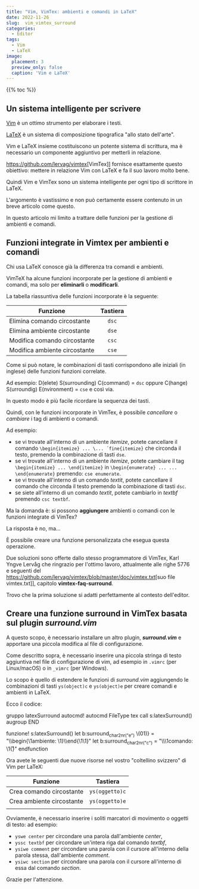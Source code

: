 ```yaml
---
title: "Vim, VimTex: ambienti e comandi in LaTeX"
date: 2022-11-26
slug:  vim_vimtex_surround
categories:
  - Editor
tags:
  - Vim
  - LaTeX
image:
  placement: 3
  preview_only: false 
  caption: 'Vim e LaTeX'
---
```


{{% toc %}}

## Un sistema intelligente per scrivere

[Vim](https://www.vim.org/) è un ottimo strumento per elaborare i testi.

[LaTeX](https://www.latex-project.org/) è un sistema di composizione
tipografica "allo stato dell'arte".

Vim e LaTeX insieme costituiscono un potente sistema di scrittura, ma è
necessario un componente aggiuntivo per metterli in relazione.

<https://github.com/lervag/vimtex>\[VimTex\]\] fornisce esattamente
questo obiettivo: mettere in relazione Vim con LaTeX e fa il suo lavoro
molto bene.

Quindi Vim e VimTex sono un sistema intelligente per ogni tipo di
scrittore in LaTeX.

L'argomento è vastissimo e non può certamente essere contenuto in un
breve articolo come questo.

In questo articolo mi limito a trattare delle funzioni per la gestione
di ambienti e comandi.

## Funzioni integrate in Vimtex per ambienti e comandi

Chi usa LaTeX conosce già la differenza tra comandi e ambienti.

VimTeX ha alcune funzioni incorporate per la gestione di ambienti e
comandi, ma solo per **eliminarli** o **modificarli**.

La tabella riassuntiva delle funzioni incorporate è la seguente:

| Funzione                      | Tastiera |
|-------------------------------|:--------:|
| Elimina comando circostante   |  `dsc`   |
| Elimina ambiente circostante  |  `dse`   |
| Modifica comando circostante  |  `csc`   |
| Modifica ambiente circostante |  `cse`   |

Come si può notare, le combinazioni di tasti corrispondono alle iniziali
(in inglese) delle funzioni funzioni correlate.

Ad esempio: D(elete) S(surrounding) C(command) = `dsc` oppure C(hange)
S(urroundig) E(nvironment) = `cse` e così via.

In questo modo è più facile ricordare la sequenza dei tasti.

Quindi, con le funzioni incorporate in VimTex, è possibile *cancellare*
o *cambiare* i tag di ambienti o comandi.

Ad esempio:

- se vi trovate all'interno di un ambiente *itemize*, potete cancellare
  il comando `\begin{itemize} ... \... ´fine{itemize}` che circonda il
  testo, premendo la combinazione di tasti `dse`.
- se vi trovate all'interno di un ambiente *itemize*, potete cambiare il
  tag `\begin{itemize} ... \end{itemize}` in
  `\begin{enumerate} ... ... \end{enumerate}` premendo: `cse enumerate`.
- se vi trovate all'interno di un comando *textit*, potete cancellare il
  comando che circonda il testo premendo la combinazione di tasti `dsc`.
- se siete all'interno di un comando *textit*, potete cambiarlo in
  *textbf* premendo `csc textbf`.

Ma la domanda è: si possono **aggiungere** ambienti o comandi con le
funzioni integrate di VimTex?

La risposta è no, ma…

È possibile creare una funzione personalizzata che esegua questa
operazione.

Due soluzioni sono offerte dallo stesso programmatore di VimTex, Karl
Yngve Lervåg che ringrazio per l'ottimo lavoro, attualmente alle righe
5776 e seguenti del
<https://github.com/lervag/vimtex/blob/master/doc/vimtex.txt>\[suo file
vimtex.txt\]\], capitolo **vimtex-faq-surround**.

Trovo che la prima soluzione si adatti perfettamente al contesto
dell'editor.

## Creare una funzione surround in VimTex basata sul plugin *surround.vim*

A questo scopo, è necessario installare un altro plugin,
***surround.vim*** e apportare una piccola modifica al file di
configurazione.

Come descritto sopra, è necessario inserire una piccola stringa di testo
aggiuntiva nel file di configurazione di vim, ad esempio in `.vimrc`
(per Linux/macOS) o in `_vimrc` (per Windows).

Lo scopo è quello di estendere le funzioni di *surround.vim* aggiungendo
le combinazioni di tasti `ys(object)c` e `ys(object)e` per creare
comandi e ambienti in LaTeX.

Ecco il codice:

gruppo latexSurround autocmd! autocmd FileType tex call
s:latexSurround() augroup END

funzione! s:latexSurround() let b:surround<sub>char2nr("e")</sub>
\\(01)} = "\\\begin{\1ambiente: \1}\\\end{\1\1}" let
b:surround<sub>char2nr("c")</sub> = "\\\\\1comando: \1{̊}" endfunction

Ora avete le seguenti due nuove risorse nel vostro "coltellino svizzero"
di Vim per LaTeX:

| Funzione                  |    Tastiera    |
|---------------------------|:--------------:|
| Crea comando circostante  | `ys(oggetto)c` |
| Crea ambiente circostante | `ys(oggetto)e` |
|                           |                |

Ovviamente, è necessario inserire i soliti marcatori di movimento o
oggetti di testo: ad esempio:

- `yswe center` per circondare una parola dall'ambiente *center*,
- `yssc textbf` per circondare un'intera riga dal comando *textbf*,
- `ysiwe comment` per circondare una parola con il cursore all'interno
  della parola stessa, dall'ambiente *comment*.
- `ysiwc section` per circondare una parola con il cursore all'interno
  di essa dal comando *section*.

Grazie per l'attenzione.
